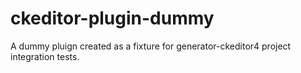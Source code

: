 
# ckeditor-plugin-dummy

A dummy pluign created as a fixture for generator-ckeditor4 project integration tests.